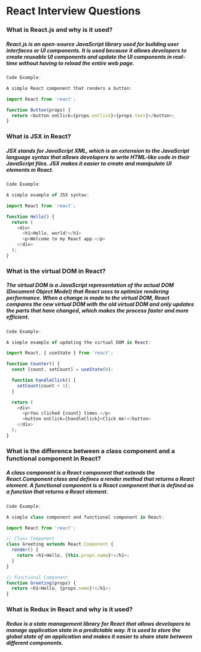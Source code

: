 # React Interview Questions

### What is React.js and why is it used?

##### React.js is an open-source JavaScript library used for building user interfaces or UI components. It is used because it allows developers to create reusable UI components and update the UI components in real-time without having to reload the entire web page.

```javascript
Code Example:

A simple React component that renders a button:

import React from 'react';

function Button(props) {
  return <button onClick={props.onClick}>{props.text}</button>;
}
```
### What is JSX in React?

##### JSX stands for JavaScript XML, which is an extension to the JavaScript language syntax that allows developers to write HTML-like code in their JavaScript files. JSX makes it easier to create and manipulate UI elements in React.

```javascript
Code Example:

A simple example of JSX syntax:

import React from 'react';

function Hello() {
  return (
    <div>
      <h1>Hello, world!</h1>
      <p>Welcome to my React app.</p>
    </div>
  );
}
```
### What is the virtual DOM in React?

##### The virtual DOM is a JavaScript representation of the actual DOM (Document Object Model) that React uses to optimize rendering performance. When a change is made to the virtual DOM, React compares the new virtual DOM with the old virtual DOM and only updates the parts that have changed, which makes the process faster and more efficient.

```javascript
Code Example:

A simple example of updating the virtual DOM in React:

import React, { useState } from 'react';

function Counter() {
  const [count, setCount] = useState(0);

  function handleClick() {
    setCount(count + 1);
  }

  return (
    <div>
      <p>You clicked {count} times.</p>
      <button onClick={handleClick}>Click me!</button>
    </div>
  );
}
```
### What is the difference between a class component and a functional component in React?

##### A class component is a React component that extends the React.Component class and defines a render method that returns a React element. A functional component is a React component that is defined as a function that returns a React element.

```javascript
Code Example:

A simple class component and functional component in React:

import React from 'react';

// Class Component
class Greeting extends React.Component {
  render() {
    return <h1>Hello, {this.props.name}!</h1>;
  }
}

// Functional Component
function Greeting(props) {
  return <h1>Hello, {props.name}!</h1>;
}
```

### What is Redux in React and why is it used?

##### Redux is a state management library for React that allows developers to manage application state in a predictable way. It is used to store the global state of an application and makes it easier to share state between different components.
